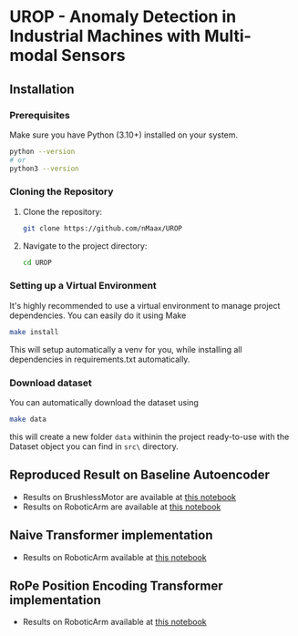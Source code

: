 # UROP - Anomaly Detection in Industrial Machines with Multi-modal Sensors

## Installation

### Prerequisites

Make sure you have Python (3.10+) installed on your system.

```bash
python --version
# or
python3 --version
```

### Cloning the Repository

1.  Clone the repository:
    ```bash
    git clone https://github.com/nMaax/UROP
    ```
2.  Navigate to the project directory:
    ```bash
    cd UROP
    ```

### Setting up a Virtual Environment

It's highly recommended to use a virtual environment to manage project dependencies. You can easily do it using Make

```bash
make install
```

This will setup automatically a venv for you, while installing all dependencies in requirements.txt automatically.

### Download dataset

You can automatically download the dataset using

```bash
make data
```

this will create a new folder `data` withinin the project ready-to-use with the Dataset object you can find in `src\` directory.

## Reproduced Result on Baseline Autoencoder

- Results on BrushlessMotor are available at [this notebook](notebooks/02.02-baseline-autoencoder-brushless-motor-eval.ipynb)
- Results on RoboticArm are available at [this notebook](notebooks/02.12-baseline-autoencoder-robotic-arm-eval.ipynb)

## Naive Transformer implementation

- Results on RoboticArm available at [this notebook](notebooks/03.01-naiveTransformer.ipynb)

## RoPe Position Encoding Transformer implementation

- Results on RoboticArm available at [this notebook](notebooks/03.02-naiveTransformer-RoPe.ipynb)
